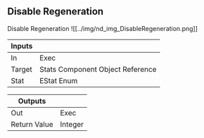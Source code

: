 ## Disable Regeneration
Disable Regeneration
![[../img/nd_img_DisableRegeneration.png]]

|Inputs||
|--|--|
| In | Exec |
| Target | Stats Component Object Reference |
| Stat | EStat Enum |

|Outputs||
|--|--|
| Out | Exec |
| Return Value | Integer |
